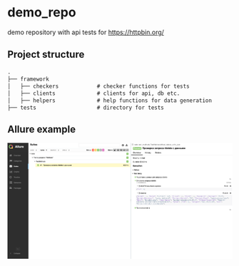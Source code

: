 # demo_repo
demo repository with api tests for https://httpbin.org/

## Project structure
    .
    ├── framework
    │   ├── checkers            # checker functions for tests
    │   ├── clients             # clients for api, db etc.
    │   ├── helpers             # help functions for data generation
    ├── tests                   # directory for tests

## Allure example
![Alt text](/allure.png?raw=true "Allure")
